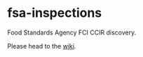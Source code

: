 # fsa-inspections
Food Standards Agency FCI CCIR discovery.

Please head to the [wiki](https://github.com/notbinary/fsa-fci-ccir/wiki).

